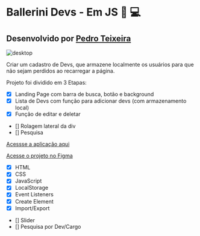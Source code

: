 # Ballerini Devs - Em JS 🖖 💻
## Desenvolvido por [Pedro Teixeira](https://www.linkedin.com/in/preisteixeira/)

![desktop](https://media.discordapp.net/attachments/942807001799491584/943519789639413831/unknown.png?width=1025&height=470)

Criar um cadastro de Devs, que armazene localmente os usuários para que não sejam perdidos ao recarregar a página.

Projeto foi dividido em 3 Etapas:

- [x] Landing Page com barra de busca, botão e background
- [x] Lista de Devs com função para adicionar devs (com armazenamento local)
- [x] Função de editar e deletar
- [] Rolagem lateral da div
- [] Pesquisa


[Acessse a aplicação aqui](https://boca3l.github.io/balle-devs-NoReact/)

[Acesse o projeto no Figma](https://www.figma.com/file/FX14O2BvLp8UEbXrSkdcUc/Ballerini-Devs?node-id=0%3A1)

- [x] HTML
- [x] CSS
- [x] JavaScript
- [x] LocalStorage
- [x] Event Listeners
- [x] Create Element
- [x] Import/Export
- [] Slider
- [] Pesquisa por Dev/Cargo


